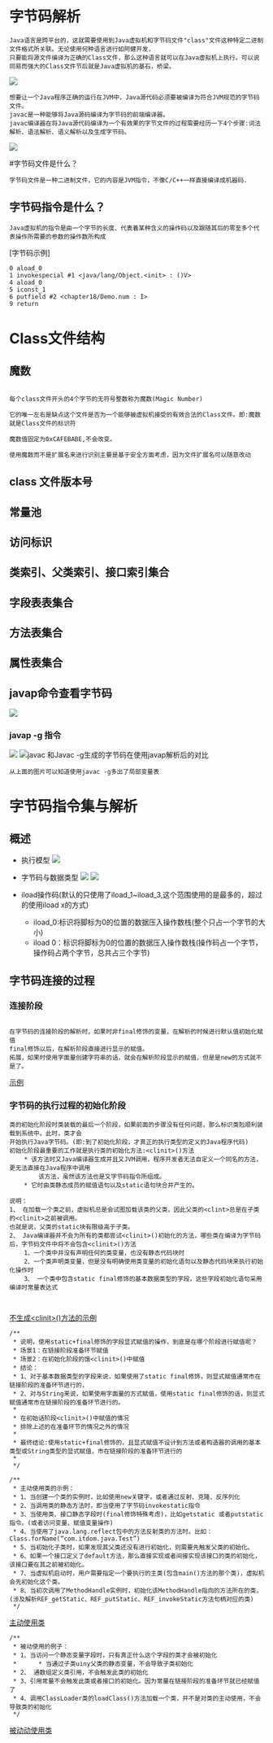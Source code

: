 # 字节码解析
```text
Java语言是跨平台的，这就需要使用到Java虚拟机和字节码文件"class"文件这种特定二进制文件格式所关联。无论使用何种语言进行如阿健开发，
只要能将源文件编译为正确的Class文件，那么这种语言就可以在Java虚拟机上执行。可以说同易而强大的Class文件节后就是Java虚拟机的基石，桥梁。
```
![](./files/BYTE_CODE_1.png)
```
想要让一个Java程序正确的运行在JVM中，Java源代码必须要被编译为符合JVM规范的字节码文件。
javac是一种能够将Java源码编译为字节码的前端编译器。
javac编译器在将Java源代码编译为一个有效果的字节文件的过程需要经历一下4个步骤:词法解析、语法解析、语义解析以及生成字节码。

```
![](./files/BYTE_CODE_2.png)

#字节码文件是什么？
```text
字节码文件是一种二进制文件，它的内容是JVM指令，不像C/C++一样直接编译成机器码.
```
## 字节码指令是什么？
```text
Java虚拟机的指令是由一个字节的长度、代表着某种含义的操作码以及跟随其后的零至多个代表操作所需要的参数的操作数所构成
```

[字节码示例]
```shell
0 aload_0
1 invokespecial #1 <java/lang/Object.<init> : ()V>
4 aload_0
5 iconst_1
6 putfield #2 <chapter18/Demo.num : I>
9 return
```


# Class文件结构
## 魔数
```shell

每个class文件开头的4个字节的无符号整数称为魔数(Magic Number)

它的唯一左右是缺点这个文件是否为一个能够被虚拟机接受的有效合法的Class文件。即:魔数就是Class文件的标识符

魔数值固定为0xCAFEBABE,不会改变。

使用魔数而不是扩展名来进行识别主要是基于安全方面考虑，因为文件扩展名可以随意改动

```





## class 文件版本号




## 常量池
 
## 访问标识

## 类索引、父类索引、接口索引集合

## 字段表表集合

## 方法表集合


## 属性表集合



## javap命令查看字节码
![](./files/javap_1.png)

### javap -g 指令
![](./files/javap_2.png)
![javac 和Javac -g生成的字节码在使用javap解析后的对比](./files/javap_3.png)
```text
从上面的图片可以知道使用javac -g多出了局部变量表
```




# 字节码指令集与解析
## 概述
* 执行模型
![](./files/byte_code_execute_1.png)

* 字节码与数据类型
![](./files/byte_code_execute_2.png)
![](./files/byte_code_execute_3.png)

* iload操作码(默认的只使用了iload_1~iload_3,这个范围使用的是最多的，超过的使用iload x的方式)
  * iload_0:标识将脚标为0的位置的数据压入操作数栈(整个只占一个字节的大小)
  * iload 0：标识将脚标为0的位置的数据压入操作数栈(操作码占一个字节，操作码占两个字节，总共占三个字节)






## 字节码连接的过程


### 连接阶段
```shell

在字节码的连接阶段的解析时，如果时非final修饰的变量，在解析的时候进行默认值初始化赋值
final修饰以后，在解析阶段直接进行显示的赋值。
拓展，如果时使用字面量创建字符串的话，就会在解析阶段显示的赋值，但是是new的方式就不是了。
```
[示例](./src/main/java/chapter19/LinkTest.java)


### 字节码的执行过程的初始化阶段
```text
类的初始化阶段时类装载的最后一个阶段，如果前面的步骤没有任何问题，那么标识类剋顺利装载到系统中。此时，类才会
开始执行Java字节码。(即:到了初始化阶段，才真正的执行类型的定义的Java程序代码)
初始化阶段最重要的工作就是执行类的初始化方法:<clinit>()方法
    * 该方法时又Java编译器生成并且又JVM调用，程序开发者无法自定义一个同名的方法，更无法直接在Java程序中调用
        该方法，虽然该方法也是又字节码指令所组成。
    * 它时由类静态成员的赋值语句以及static语句块合并产生的。    
    
说明：
1、 在加载一个类之前，虚拟机总是会试图加载该类的父类，因此父类的<clint>总是在子类的<clinit>之前被调用。
也就是说，父类的static块有限级高于子类。
2、 Java编译器并不会为所有的类都尝试<clinit>()初始化的方法，哪些类在编译为字节码后，字节码文件中将不会包含<clinit>()方法
    1、一个类中并没有声明任何的类变量，也没有静态代码块时
    2、一个类声明类变量，但是没有明确使用类变量的初始化语句以及静态代码块来执行初始化操作时
    3、 一个类中包含static final修饰的基本数据类型的字段，这些字段初始化语句采用编译时常量表达式    



```
[不生成\<clinit\>()方法的示例](./src/main/java/chapter19/InitializationTest.java)

```text
/**
 * 说明，使用static+final修饰的字段显式赋值的操作，到底是在哪个阶段进行赋值呢？
 * 场景1：在链接阶段准备环节赋值
 * 场景2：在初始化阶段的饿<clinit>()中赋值
 * 结论：
 * 1、对于基本数据类型的字段来说，如果使用了static final修饰，则显式赋值通常市在链接阶段的准备环节进行的，
 * 2、对与String来说，如果使用字面量的方式赋值，使用static final修饰的话，则显式赋值通常市在链接阶段的准备环节进行的。
 *
 * 在初始话阶段<clinit>()中赋值的情况
 * 排除上述的在准备环节的情况之外的情况
 *
 * 最终结论:使用static+final修饰的，且显式赋值不设计到方法或者构造器的调用的基本类型或String类型的显式赋值，市在链接阶段的准备环节进行的
 *
 */
```

```text
/**
 * 主动使用类的示例：
 * 1、当创建一个类的实例时，比如使用new关键字，或者通过反射、克隆、反序列化
 * 2、当调用类的静态方法时，即当使用了字节码invokestatic指令
 * 3、当使用类、接口静态字段时(final修饰特殊考虑)，比如getstatic 或者putstatic指令。(或者访问变量、赋值变量操作)
 * 4、当使用了java.lang.reflect包中的方法反射类的方法时。比如：Class.forName(“com.itdom.java.Test”)
 * 5、当初始化子类时，如果发现其父类还没有进行初始化，则需要先触发父类的初始化。
 * 6、如果一个接口定义了default方法，那么直接实现或者间接实现该接口的类的初始化，该接口要在其之前被初始化。
 * 7、当虚拟机启动时，用户需要指定一个要执行的主类(包含main()方法的那个类)，虚拟机会先初始化这个类。
 * 8、当初次调用了MethodHandle实例时，初始化该MethodHandle指向的方法所在的类，(涉及解析REF_getStatic、REF_putStatic、REF_invokeStatic方法句柄对应的类)
 */
```
[主动使用类](./src/main/java/chapter19/ActiveUseClassTest.java)

```text
/**
 * 被动使用的例子：
 * 1、当访问一个静态变量字段时，只有真正什么这个字段的类才会被初始化
 *      * 当通过子类uiny父类的静态变量，不会导致子类初始化
 * 2、 通数组定义类引用，不会触发此类的初始化
 * 3、引用常量不会触发此类或者接口的初始化。因为常量在链接阶段的准备环节就已经赋值了
 * 4、调用ClassLoader类的loadClass()方法加载一个类，并不是对类的主动使用，不会导致类的初始化
 */
```
[被动动使用类](./src/main/java/chapter19/PassiveTest.java)













































































































